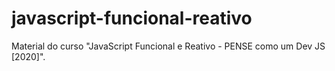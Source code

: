 # javascript-funcional-reativo
Material do curso "JavaScript Funcional e Reativo - PENSE como um Dev JS [2020]".
